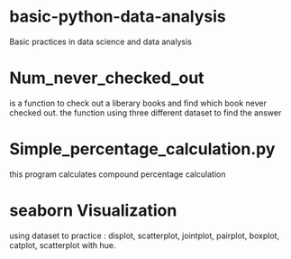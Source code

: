 # basic-python-data-analysis
Basic practices in data science and data analysis
# Num_never_checked_out
  is a function to check out a liberary books and find which book never checked out.
  the function using three different dataset to find the answer
# Simple_percentage_calculation.py
  this program calculates compound percentage calculation
# seaborn Visualization
  using dataset to practice : 
  displot, 
  scatterplot, 
  jointplot, 
  pairplot, 
  boxplot, 
  catplot, 
  scatterplot with hue.
  
